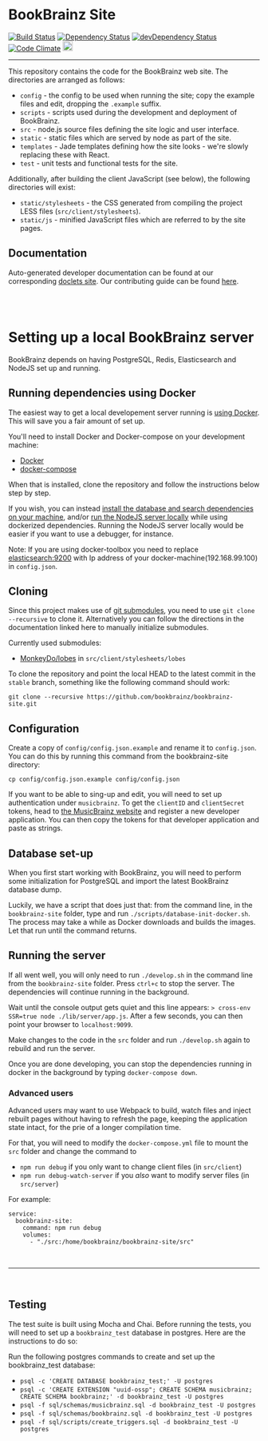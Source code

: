 # BookBrainz Site

[![Build Status](https://img.shields.io/travis/bookbrainz/bookbrainz-site.svg)](https://travis-ci.org/bookbrainz/bookbrainz-site)
[![Dependency Status](https://img.shields.io/david/bookbrainz/bookbrainz-site.svg)](https://david-dm.org/bookbrainz/bookbrainz-site)
[![devDependency Status](https://img.shields.io/david/dev/bookbrainz/bookbrainz-site.svg)](https://david-dm.org/bookbrainz/bookbrainz-site#info=devDependencies)
[![Code Climate](https://img.shields.io/codeclimate/github/BookBrainz/bookbrainz-site.svg)](https://codeclimate.com/github/BookBrainz/bookbrainz-site)
<a href="https://www.browserstack.com/">
<img src="https://bookbrainz.org/images/BrowserStack.svg" height="20px"></img>
</a>
<hr>
This repository contains the code for the BookBrainz web site. The directories
are arranged as follows:

* `config` - the config to be used when running the site; copy the example files
  and edit, dropping the `.example` suffix.
* `scripts` - scripts used during the development and deployment of BookBrainz.
* `src` - node.js source files defining the site logic and user interface.
* `static` - static files which are served by node as part of the site.
* `templates` - Jade templates defining how the site looks - we're slowly
  replacing these with React.
* `test` - unit tests and functional tests for the site.

Additionally, after building the client JavaScript (see below), the following
directories will exist:

* `static/stylesheets` - the CSS generated from compiling the project LESS files
  (`src/client/stylesheets`).
* `static/js` - minified JavaScript files which are referred to by the site
  pages.

## Documentation

Auto-generated developer documentation can be found at our corresponding
[doclets site](https://doclets.io/bookbrainz/bookbrainz-site/master). Our
contributing guide can be found [here](CONTRIBUTING.md).


<br/>
<br/>

# Setting up a local BookBrainz server

BookBrainz depends on having PostgreSQL, Redis, Elasticsearch and NodeJS set
up and running.


## Running dependencies using Docker

The easiest way to get a local developement server running is [using Docker](https://docs.docker.com/get-started/part2/).
This will save you a fair amount of set up.

You'll need to install Docker and Docker-compose on your development machine:
  - [Docker](https://docs.docker.com/install/)
  - [docker-compose](https://docs.docker.com/compose/install/)

When that is installed, clone the repository and follow the instructions below step by step.

If you wish, you can instead [install the database and search dependencies on your machine](./DEPENDENCIES_MANUAL_INSTALL.md),
and/or [run the NodeJS server locally](./NODEJS_SETUP.md) while using dockerized dependencies.
Running the NodeJS server locally would be easier if you want to use a debugger, for instance.

Note: If you are using docker-toolbox you need to replace [elasticsearch:9200](/config.json.example#L30) with Ip address of your docker-machine(192.168.99.100) in `config.json`.

## Cloning

Since this project makes use of
[git submodules](https://www.git-scm.com/book/en/v2/Git-Tools-Submodules), you
need to use `git clone --recursive` to clone it. Alternatively you can follow
the directions in the documentation linked here to manually initialize
submodules.

Currently used submodules:
* [MonkeyDo/lobes](https://github.com/MonkeyDo/lobes) in
  `src/client/stylesheets/lobes`

To clone the repository and point the local HEAD to the latest commit in the
`stable` branch, something like the following command should work:

    git clone --recursive https://github.com/bookbrainz/bookbrainz-site.git


## Configuration

Create a copy of `config/config.json.example` and rename it to `config.json`.
You can do this by running this command from the bookbrainz-site directory:

`cp config/config.json.example config/config.json`


If you want to be able to sing-up and edit, you will need to set up authentication under `musicbrainz`.
To get the `clientID` and `clientSecret` tokens, head to [the MusicBrainz website](https://musicbrainz.org/account/applications)
and register a new developer application. You can then copy the tokens for that developer application and paste as strings. 

## Database set-up

When you first start working with BookBrainz, you will need to perform some initialization for PostgreSQL and import the latest BookBrainz
database dump.

Luckily, we have a script that does just that: from the command line, in the `bookbrainz-site` folder, type and run `./scripts/database-init-docker.sh`.
The process may take a while as Docker downloads and builds the images. Let that run until the command returns.


## Running the server

If all went well, you will only need to run `./develop.sh` in the command line from the `bookbrainz-site` folder.
Press `ctrl+c` to stop the server. The dependencies will continue running in the background.

Wait until the console output gets quiet and this line appears: `> cross-env SSR=true node ./lib/server/app.js`.
After a few seconds, you can then point your browser to `localhost:9099`.

Make changes to the code in the `src` folder and run `./develop.sh` again to rebuild and run the server.

Once you are done developing, you can stop the dependencies running in docker in the background by typing `docker-compose down`.

### Advanced users
Advanced users may want to use Webpack to build, watch files and inject rebuilt pages without having to refresh the page,
keeping the application state intact, for the prie of a longer compilation time.

For that, you will need to modify the `docker-compose.yml` file to mount the `src` folder and change the command to
- `npm run debug` if you only want to change client files (in `src/client`)
- `npm run debug-watch-server` if you *also* want to modify server files (in `src/server`)

For example:
```
service:
  bookbrainz-site:
    command: npm run debug
    volumes:
      - "./src:/home/bookbrainz/bookbrainz-site/src"
```

<br/>
<hr>
<br/>

## Testing
The test suite is built using Mocha and Chai. Before running the tests, you will need to set up a `bookbrainz_test` database in postgres. Here are the instructions to do so:

Run the following postgres commands to create and set up the bookbrainz_test database:
  - `psql -c 'CREATE DATABASE bookbrainz_test;' -U postgres`
  - `psql -c 'CREATE EXTENSION "uuid-ossp"; CREATE SCHEMA musicbrainz; CREATE SCHEMA bookbrainz;' -d bookbrainz_test -U postgres`
  - `psql -f sql/schemas/musicbrainz.sql -d bookbrainz_test -U postgres`
  - `psql -f sql/schemas/bookbrainz.sql -d bookbrainz_test -U postgres`
  - `psql -f sql/scripts/create_triggers.sql -d bookbrainz_test -U postgres`
